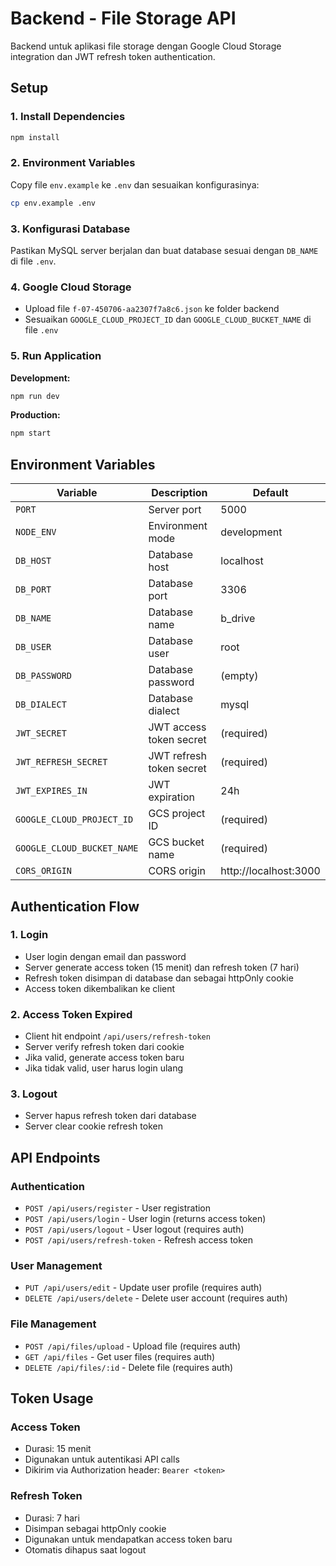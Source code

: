 # Backend - File Storage API

Backend untuk aplikasi file storage dengan Google Cloud Storage integration dan JWT refresh token authentication.

## Setup

### 1. Install Dependencies
```bash
npm install
```

### 2. Environment Variables
Copy file `env.example` ke `.env` dan sesuaikan konfigurasinya:

```bash
cp env.example .env
```

### 3. Konfigurasi Database
Pastikan MySQL server berjalan dan buat database sesuai dengan `DB_NAME` di file `.env`.

### 4. Google Cloud Storage
- Upload file `f-07-450706-aa2307f7a8c6.json` ke folder backend
- Sesuaikan `GOOGLE_CLOUD_PROJECT_ID` dan `GOOGLE_CLOUD_BUCKET_NAME` di file `.env`

### 5. Run Application

**Development:**
```bash
npm run dev
```

**Production:**
```bash
npm start
```

## Environment Variables

| Variable | Description | Default |
|----------|-------------|---------|
| `PORT` | Server port | 5000 |
| `NODE_ENV` | Environment mode | development |
| `DB_HOST` | Database host | localhost |
| `DB_PORT` | Database port | 3306 |
| `DB_NAME` | Database name | b_drive |
| `DB_USER` | Database user | root |
| `DB_PASSWORD` | Database password | (empty) |
| `DB_DIALECT` | Database dialect | mysql |
| `JWT_SECRET` | JWT access token secret | (required) |
| `JWT_REFRESH_SECRET` | JWT refresh token secret | (required) |
| `JWT_EXPIRES_IN` | JWT expiration | 24h |
| `GOOGLE_CLOUD_PROJECT_ID` | GCS project ID | (required) |
| `GOOGLE_CLOUD_BUCKET_NAME` | GCS bucket name | (required) |
| `CORS_ORIGIN` | CORS origin | http://localhost:3000 |

## Authentication Flow

### 1. Login
- User login dengan email dan password
- Server generate access token (15 menit) dan refresh token (7 hari)
- Refresh token disimpan di database dan sebagai httpOnly cookie
- Access token dikembalikan ke client

### 2. Access Token Expired
- Client hit endpoint `/api/users/refresh-token`
- Server verify refresh token dari cookie
- Jika valid, generate access token baru
- Jika tidak valid, user harus login ulang

### 3. Logout
- Server hapus refresh token dari database
- Server clear cookie refresh token

## API Endpoints

### Authentication
- `POST /api/users/register` - User registration
- `POST /api/users/login` - User login (returns access token)
- `POST /api/users/logout` - User logout (requires auth)
- `POST /api/users/refresh-token` - Refresh access token

### User Management
- `PUT /api/users/edit` - Update user profile (requires auth)
- `DELETE /api/users/delete` - Delete user account (requires auth)

### File Management
- `POST /api/files/upload` - Upload file (requires auth)
- `GET /api/files` - Get user files (requires auth)
- `DELETE /api/files/:id` - Delete file (requires auth)

## Token Usage

### Access Token
- Durasi: 15 menit
- Digunakan untuk autentikasi API calls
- Dikirim via Authorization header: `Bearer <token>`

### Refresh Token
- Durasi: 7 hari
- Disimpan sebagai httpOnly cookie
- Digunakan untuk mendapatkan access token baru
- Otomatis dihapus saat logout 